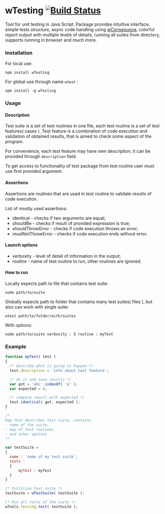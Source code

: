 
# wTesting [![Build Status](https://travis-ci.org/Wandalen/wTesting.svg?branch=master)](https://travis-ci.org/Wandalen/wTesting)

Tool for unit testing in Java Script. Package provides intuitive interface, simple tests structure, async code handling using [wConsequnce](https://github.com/Wandalen/wConsequence), colorful report output with multiple levels of details, running all suites from directory, supports running in browser and much more.

### Installation

For local use:

```npm install wTesting```

For global use through name `wtest` :

```npm install -g wTesting```

### Usage

#### Description

Test suite is a set of test routines in one file, each test routine is a set of test features( cases ).
Test feature is a combination of code execution and validation of obtained results, that is aimed to check some aspect of the program.

For convenience, each test feature may have own description, it can be provided through `description` field.

To get access to functionality of test package from test routine user must use first provided argument.

#### Assertions

Assertions are routines that are used in test routine to validate results of code execution.

List of mostly used assertions:

* identical - checks if two arguments are equal;
* shouldBe - checks if result of provided expression is true;
* shouldThrowError - checks if code execution throws an error;
* mustNotThrowError - checks if code execution ends without error.

#### Launch options

* verbosity - level of detail of information in the output;
* routine - name of test routine to run, other routines are ignored.

#### How to run

Locally expects path to file that contains test suite:

```node path/to/suite```

Globally expects path to folder that contains many test suites( files ), but also can work with single suite:

```wtest path/to/folder/with/suites```

With options:

```node path/to/suite verbosity : 5 routine : myTest```

### Example

```javascript
function myTest( test )
{  
  /* describe what is going to happen */
  test.description = 'info about test feature';

  /* do it and save results */
  var got = 'abc'.indexOf( 'a' );
  var expected = 0;

  /* compare result with expected */
  test.identical( got, expected );
}

/*
Map that describes test suite, contains
- name of the suite,
- map of test routines
- and other options
*/

var testSuite =
{
  name : 'name of my test suite',
  tests :
  {
      myTest : myTest
  }
}

/* Initilize test suite */
testSuite = wTestSuite( testSuite );

/* Run all tests of the suite */
wTools.Testing.test( testSuite );

```

































